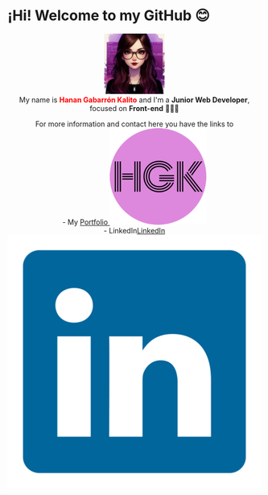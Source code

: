 <h1>¡Hi! Welcome to my GitHub 😊</h1>
<p align="center">
  <img src="avatar_readme_github.jpeg" alt="Hanan Gabarron Avatar" style="height:120px;" />
  <br/>
  My name is <strong style="color:red;">Hanan Gabarrón Kalito</strong> and I'm a <strong>Junior Web Developer</strong>, focused on <strong>Front-end</strong> 👩🏻‍💻
</p>

<p align="center">For more information and contact here you have the links to<br/> 
  - My <a href="https://portfolio-hanangk.vercel.app">Portfolio <img src="android-chrome-192x192.png" /></a> <br />
  - LinkedIn<a href="https://linkedin.com/in/hanangabarron">LinkedIn <img src="logo-linkedin-icon-4096.png" /></a></p>



